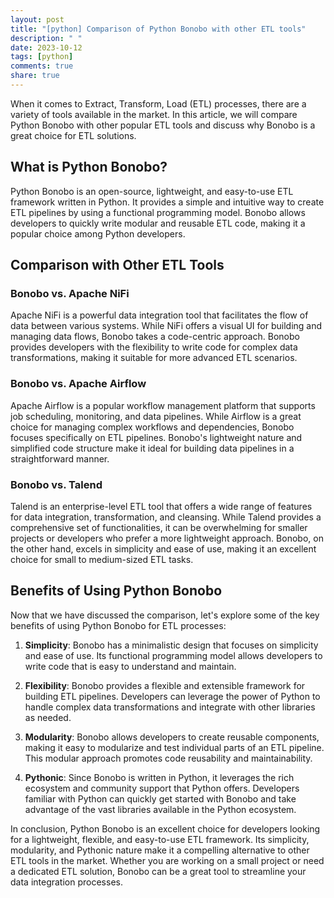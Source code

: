 ```yaml
---
layout: post
title: "[python] Comparison of Python Bonobo with other ETL tools"
description: " "
date: 2023-10-12
tags: [python]
comments: true
share: true
---
```


When it comes to Extract, Transform, Load (ETL) processes, there are a variety of tools available in the market. In this article, we will compare Python Bonobo with other popular ETL tools and discuss why Bonobo is a great choice for ETL solutions.

## What is Python Bonobo?

Python Bonobo is an open-source, lightweight, and easy-to-use ETL framework written in Python. It provides a simple and intuitive way to create ETL pipelines by using a functional programming model. Bonobo allows developers to quickly write modular and reusable ETL code, making it a popular choice among Python developers.

## Comparison with Other ETL Tools

### Bonobo vs. Apache NiFi

Apache NiFi is a powerful data integration tool that facilitates the flow of data between various systems. While NiFi offers a visual UI for building and managing data flows, Bonobo takes a code-centric approach. Bonobo provides developers with the flexibility to write code for complex data transformations, making it suitable for more advanced ETL scenarios.

### Bonobo vs. Apache Airflow

Apache Airflow is a popular workflow management platform that supports job scheduling, monitoring, and data pipelines. While Airflow is a great choice for managing complex workflows and dependencies, Bonobo focuses specifically on ETL pipelines. Bonobo's lightweight nature and simplified code structure make it ideal for building data pipelines in a straightforward manner.

### Bonobo vs. Talend

Talend is an enterprise-level ETL tool that offers a wide range of features for data integration, transformation, and cleansing. While Talend provides a comprehensive set of functionalities, it can be overwhelming for smaller projects or developers who prefer a more lightweight approach. Bonobo, on the other hand, excels in simplicity and ease of use, making it an excellent choice for small to medium-sized ETL tasks.

## Benefits of Using Python Bonobo

Now that we have discussed the comparison, let's explore some of the key benefits of using Python Bonobo for ETL processes:

1. **Simplicity**: Bonobo has a minimalistic design that focuses on simplicity and ease of use. Its functional programming model allows developers to write code that is easy to understand and maintain.

2. **Flexibility**: Bonobo provides a flexible and extensible framework for building ETL pipelines. Developers can leverage the power of Python to handle complex data transformations and integrate with other libraries as needed.

3. **Modularity**: Bonobo allows developers to create reusable components, making it easy to modularize and test individual parts of an ETL pipeline. This modular approach promotes code reusability and maintainability.

4. **Pythonic**: Since Bonobo is written in Python, it leverages the rich ecosystem and community support that Python offers. Developers familiar with Python can quickly get started with Bonobo and take advantage of the vast libraries available in the Python ecosystem.

In conclusion, Python Bonobo is an excellent choice for developers looking for a lightweight, flexible, and easy-to-use ETL framework. Its simplicity, modularity, and Pythonic nature make it a compelling alternative to other ETL tools in the market. Whether you are working on a small project or need a dedicated ETL solution, Bonobo can be a great tool to streamline your data integration processes.
